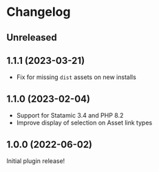# Changelog

## Unreleased

## 1.1.1 (2023-03-21)
- Fix for missing `dist` assets on new installs

## 1.1.0 (2023-02-04)
- Support for Statamic 3.4 and PHP 8.2
- Improve display of selection on Asset link types

## 1.0.0 (2022-06-02)
Initial plugin release!